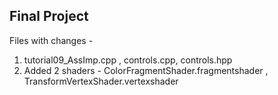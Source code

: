 Final Project
--------------------------

Files with changes -
1. tutorial09_AssImp.cpp , controls.cpp, controls.hpp
2. Added 2 shaders - ColorFragmentShader.fragmentshader , TransformVertexShader.vertexshader